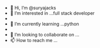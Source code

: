 - 👋 Hi, I’m @suryajacks
- 👀 I’m interested in ...full stack developer
- 
- 🌱 I’m currently learning ...python
- 
- 💞️ I’m looking to collaborate on ...
- 📫 How to reach me ...

<!---
suryajacks/suryajacks is a ✨ special ✨ repository because its `README.md` (this file) appears on your GitHub profile.
You can click the Preview link to take a look at your changes.
--->
